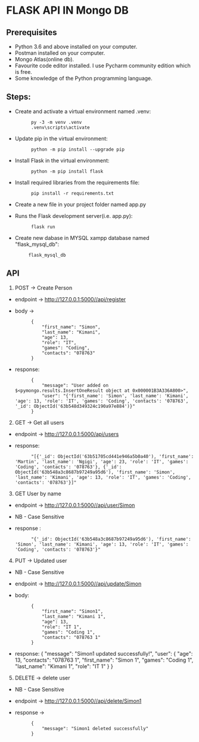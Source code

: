# FLASK API IN Mongo DB 
## Prerequisites
- Python 3.6 and above installed on your computer.
- Postman installed on your computer.
- Mongo Atlas(online db).
- Favourite code editor installed. I use Pycharm community edition which is free.
- Some knowledge of the Python programming language.  
## Steps:
- Create and activate a virtual environment named .venv:

           
            py -3 -m venv .venv
            .venv\scripts\activate
- Update pip in the virtual environment:


            python -m pip install --upgrade pip
- Install Flask in the virtual environment:

            python -m pip install flask
- Install required libraries from the requirements file:

            pip install -r requirements.txt
- Create a new file in your project folder named app.py
- Runs the Flask development server(i.e. app.py):

            flask run
 - Create new dabase in MYSQL xampp database named "flask_mysql_db":

            flask_mysql_db

## API
1. POST -> Create Person
- endpoint -> http://127.0.0.1:5000//api/register
- body ->

            {
                "first_name": "Simon",
                "last_name": "Kimani",
                "age": 13,
                "role": "IT",
                "games": "Coding",
                "contacts": "078763"
            }

- response:

            {
                "message": "User added on $<pymongo.results.InsertOneResult object at 0x000001B3A336A800>",
                "user": "{'first_name': 'Simon', 'last_name': 'Kimani', 'age': 13, 'role': 'IT', 'games': 'Coding', 'contacts': '078763', '_id': ObjectId('63b548d349324c190a97e884')}"
            }

2. GET -> Get all users
- endpoint -> http://127.0.0.1:5000/api/users
- response:

            "[{'_id': ObjectId('63b51705cd441e946a5b0a40'), 'first_name': 'Martin', 'last_name': 'Ngigi', 'age': 23, 'role': 'IT', 'games': 'Coding', 'contacts': '078763'}, {'_id': ObjectId('63b548a3c8687b97249a95d6'), 'first_name': 'Simon', 'last_name': 'Kimani', 'age': 13, 'role': 'IT', 'games': 'Coding', 'contacts': '078763'}]"

3. GET User by name
- endpoint -> http://127.0.0.1:5000//api/user/Simon
- NB - Case Sensitive 
- response :

            "{'_id': ObjectId('63b548a3c8687b97249a95d6'), 'first_name': 'Simon', 'last_name': 'Kimani', 'age': 13, 'role': 'IT', 'games': 'Coding', 'contacts': '078763'}"

4. PUT -> Updated user 
- NB - Case Sensitive 
- endpoint -> http://127.0.0.1:5000//api/update/Simon
- body:

            {
                "first_name": "Simon1",
                "last_name": "Kimani 1",
                "age": 13,
                "role": "IT 1",
                "games": "Coding 1",
                "contacts": "078763 1"
            }

- response:
            {
                "message": "Simon1 updated successfully!",
                "user": {
                    "age": 13,
                    "contacts": "078763 1",
                    "first_name": "Simon 1",
                    "games": "Coding 1",
                    "last_name": "Kimani 1",
                    "role": "IT 1"
                }
            }

5. DELETE -> delete user
- NB - Case Sensitive 
- endpoint -> http://127.0.0.1:5000//api/delete/Simon1
- response -> 

            {
                "message": "Simon1 deleted successfully"
            }